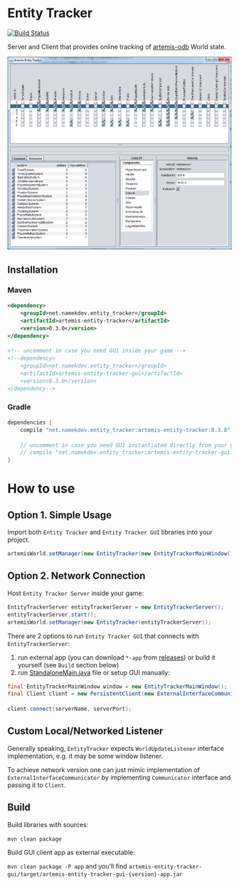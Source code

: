 # Entity Tracker
[![Build Status](https://travis-ci.org/Namek/artemis-odb-entity-tracker.svg?branch=master)](https://travis-ci.org/Namek/artemis-odb-entity-tracker)

Server and Client that provides online tracking of [artemis-odb](https://github.com/junkdog/artemis-odb) World state.

![screenshot](/screenshot.png?raw=true)

## Installation

### Maven

```xml
<dependency>
	<groupId>net.namekdev.entity_tracker</groupId>
	<artifactId>artemis-entity-tracker</artifactId>
	<version>0.3.0</version>
</dependency>

<!-- uncomment in case you need GUI inside your game -->
<!--dependency>
	<groupId>net.namekdev.entity_tracker</groupId>
	<artifactId>artemis-entity-tracker-gui</artifactId>
	<version>0.3.0</version>
</dependency-->
```

### Gradle

```groovy
dependencies {
	compile "net.namekdev.entity_tracker:artemis-entity-tracker:0.3.0"
	
	// uncomment in case you need GUI instantiated directly from your game
	// compile "net.namekdev.entity_tracker:artemis-entity-tracker-gui:0.3.0"
}
```

# How to use

## Option 1. Simple Usage

Import both `Entity Tracker` and `Entity Tracker GUI` libraries into your project.


```java
artemisWorld.setManager(new EntityTracker(new EntityTrackerMainWindow()));
```

## Option 2. Network Connection

Host `Entity Tracker Server` inside your game:
```java
EntityTrackerServer entityTrackerServer = new EntityTrackerServer();
entityTrackerServer.start();
artemisWorld.setManager(new EntityTracker(entityTrackerServer));
```

There are 2 options to run `Entity Tracker GUI` that connects with `EntityTrackerServer`:

1. run external app (you can download `*-app` from [releases](https://github.com/Namek/artemis-odb-entity-tracker/releases)) or build it yourself (see `Build` section below)
2. run [StandaloneMain.java](artemis-entity-tracker-gui/src/main/java/net/namekdev/entity_tracker/StandaloneMain.java) file or setup GUI manually:
```java
final EntityTrackerMainWindow window = new EntityTrackerMainWindow();
final Client client = new PersistentClient(new ExternalInterfaceCommunicator(window));

client.connect(serverName, serverPort);
```

## Custom Local/Networked Listener

Generally speaking, `EntityTracker` expects `WorldUpdateListener` interface implementation, e.g. it may be some window listener.

To achieve network version one can just mimic implementation of `ExternalInterfaceCommunicator` by implementing `Communicator` interface and passing it to `Client`.


## Build

Build libraries with sources:

`mvn clean package`

Build GUI client app as external executable:

`mvn clean package -P app` and you'll find `artemis-entity-tracker-gui/target/artemis-entity-tracker-gui-{version}-app.jar`
